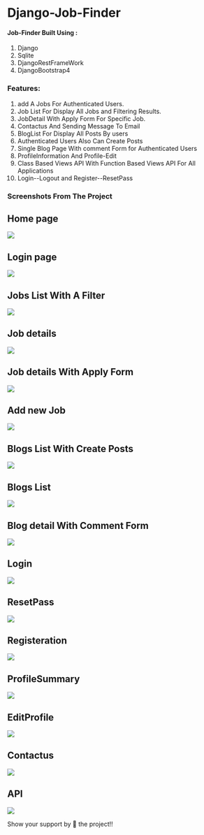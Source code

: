 # Django-Job-Finder





#### Job-Finder Built Using :

1. Django
2. Sqlite
3. DjangoRestFrameWork
4. DjangoBootstrap4


### Features:


1. add A Jobs For Authenticated Users.
2. Job List For Display All Jobs and Filtering Results.
3. JobDetail With Apply Form For Specific Job.
4. Contactus And Sending Message To Email
5. BlogList For Display All Posts By users
6. Authenticated Users Also Can Create Posts 
7. Single Blog Page With comment Form for Authenticated Users
8. ProfileInformation And Profile-Edit 
9. Class Based Views API With Function Based Views API For All Applications
10. Login--Logout and Register--ResetPass



### Screenshots From The Project

## Home page
<img src="screenshots/HomePage.gif" >

## Login page
<img src="screenshots/loginpage.gif" >

## Jobs List With A Filter
<img src="screenshots/joblist.gif" >

## Job details 
<img src="screenshots/jobdetail.gif" >

## Job details With Apply Form

<img src="screenshots/Job-detail_apply.gif" >


## Add new Job
<img src="screenshots/addjob.gif" >


## Blogs List With Create Posts
<img src="screenshots/blogspage.gif" >

## Blogs List
<img src="screenshots/bloglist.gif" >


## Blog detail With Comment Form
<img src="screenshots/leavecomments.gif" >

## Login
<img src="screenshots/login.gif" >

## ResetPass
<img src="screenshots/resetpass.gif" >

## Registeration
<img src="screenshots/Registeration.gif" >

## ProfileSummary
<img src="screenshots/profileSummary.gif" >

## EditProfile
<img src="screenshots/Edit_profile.gif" >

## Contactus
<img src="screenshots/contactus.gif" >

## API
<img src="screenshots/Jobsapi.gif" >

 

Show your support by 🌟 the project!!
